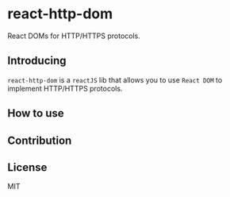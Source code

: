 # react-http-dom

React DOMs for HTTP/HTTPS protocols.

## Introducing

`react-http-dom` is a `reactJS` lib that allows you to use `React DOM` to implement HTTP/HTTPS protocols.

## How to use

## Contribution

## License

MIT

